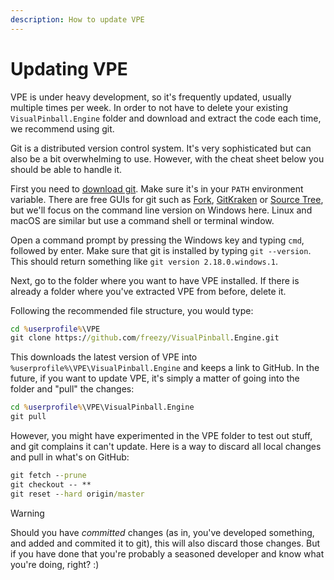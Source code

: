 ```yaml
---
description: How to update VPE
---
```

# Updating VPE

VPE is under heavy development, so it's frequently updated, usually multiple times per week. In order to not have to delete your existing `VisualPinball.Engine` folder and download and extract the code each time, we recommend using git.

Git is a distributed version control system. It's very sophisticated but can also be a bit overwhelming to use. However, with the cheat sheet below you should be able to handle it.

First you need to [download git](https://git-scm.com/downloads). Make sure it's in your `PATH` environment variable. There are free GUIs for git such as [Fork](https://git-fork.com/), [GitKraken](https://www.gitkraken.com/) or [Source Tree](https://www.sourcetreeapp.com/), but we'll focus on the command line version on Windows here. Linux and macOS are similar but use a command shell or terminal window.

Open a command prompt by pressing the Windows key and typing `cmd`, followed by enter. Make sure that git is installed by typing `git --version`. This should return something like `git version 2.18.0.windows.1`. 

Next, go to the folder where you want to have VPE installed. If there is already a folder where you've extracted VPE from before, delete it. 

Following the recommended file structure, you would type:

```cmd
cd %userprofile%\VPE
git clone https://github.com/freezy/VisualPinball.Engine.git
```

This downloads the latest version of VPE into `%userprofile%\VPE\VisualPinball.Engine` and keeps a link to GitHub. In the future, if you want to update VPE, it's simply a matter of going into the folder and "pull" the changes:

```cmd
cd %userprofile%\VPE\VisualPinball.Engine
git pull
```

However, you might have experimented in the VPE folder to test out stuff, and git complains it can't update. Here is a way to discard all local changes and pull in what's on GitHub:

```cmd
git fetch --prune
git checkout -- **
git reset --hard origin/master
```

> [!WARNING]
> Should you have *committed* changes (as in, you've developed something, and added and commited it to git), this will also discard those changes. But if you have done that you're probably a seasoned developer and know what you're doing, right? :)
